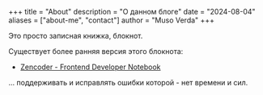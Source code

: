 +++
title = "About"
description = "О данном блоге"
date = "2024-08-04"
aliases = ["about-me", "contact"]
author = "Muso Verda"
+++

Это просто записная книжка, блокнот.

Существует более ранняя версия этого блокнота:

* [Zencoder - Frontend Developer Notebook](https://gearmobile.github.io)

... поддерживать и исправлять ошибки которой - нет времени и сил.
